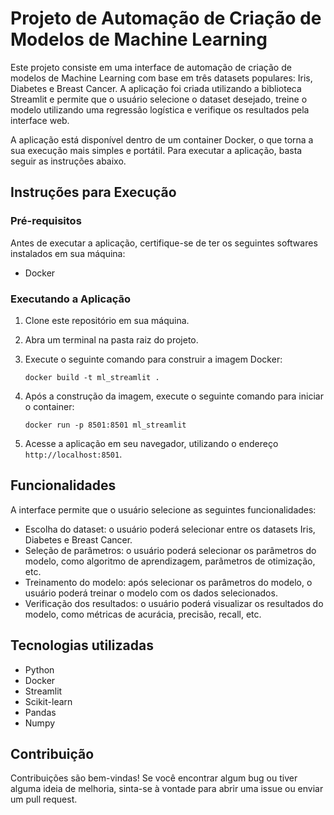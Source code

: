 # Projeto de Automação de Criação de Modelos de Machine Learning

Este projeto consiste em uma interface de automação de criação de modelos de Machine Learning com base em três datasets populares: Iris, Diabetes e Breast Cancer. A aplicação foi criada utilizando a biblioteca Streamlit e permite que o usuário selecione o dataset desejado, treine o modelo utilizando uma regressão logística e verifique os resultados pela interface web.

A aplicação está disponível dentro de um container Docker, o que torna a sua execução mais simples e portátil. Para executar a aplicação, basta seguir as instruções abaixo.

## Instruções para Execução

### Pré-requisitos

Antes de executar a aplicação, certifique-se de ter os seguintes softwares instalados em sua máquina:

- Docker

### Executando a Aplicação

1. Clone este repositório em sua máquina.
2. Abra um terminal na pasta raiz do projeto.
3. Execute o seguinte comando para construir a imagem Docker:

    ```
    docker build -t ml_streamlit .
    ```
4. Após a construção da imagem, execute o seguinte comando para iniciar o container:

    ```
    docker run -p 8501:8501 ml_streamlit
    ```
5. Acesse a aplicação em seu navegador, utilizando o endereço `http://localhost:8501`.



## Funcionalidades

A interface permite que o usuário selecione as seguintes funcionalidades:

- Escolha do dataset: o usuário poderá selecionar entre os datasets Iris, Diabetes e Breast Cancer.
- Seleção de parâmetros: o usuário poderá selecionar os parâmetros do modelo, como algoritmo de aprendizagem, parâmetros de otimização, etc.
- Treinamento do modelo: após selecionar os parâmetros do modelo, o usuário poderá treinar o modelo com os dados selecionados.
- Verificação dos resultados: o usuário poderá visualizar os resultados do modelo, como métricas de acurácia, precisão, recall, etc.

## Tecnologias utilizadas

- Python
- Docker
- Streamlit
- Scikit-learn
- Pandas
- Numpy

## Contribuição

Contribuições são bem-vindas! Se você encontrar algum bug ou tiver alguma ideia de melhoria, sinta-se à vontade para abrir uma issue ou enviar um pull request.

